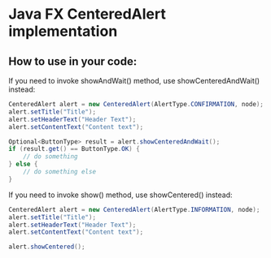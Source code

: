 # Java FX CenteredAlert implementation

## How to use in your code:

If you need to invoke showAndWait() method, use showCenteredAndWait() instead:
```java
CenteredAlert alert = new CenteredAlert(AlertType.CONFIRMATION, node);
alert.setTitle("Title");
alert.setHeaderText("Header Text");
alert.setContentText("Content text");

Optional<ButtonType> result = alert.showCenteredAndWait();
if (result.get() == ButtonType.OK) {
	// do something
} else {
	// do something else
}
```

If you need to invoke show() method, use showCentered() instead:
```java
CenteredAlert alert = new CenteredAlert(AlertType.INFORMATION, node);
alert.setTitle("Title");
alert.setHeaderText("Header Text");
alert.setContentText("Content text");

alert.showCentered();
```
